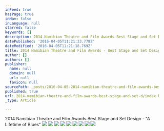 ```yaml
---
inFeed: true
hasPage: true
inNav: false
inLanguage: null
starred: false
keywords: []
description: 2014 Namibian Theatre and Film Awards Best Stage and Set Design
datePublished: '2016-04-05T11:21:33.778Z'
dateModified: '2016-04-05T11:21:18.769Z'
title: 2014 Namibian Theatre and Film Awards - Best Stage and Set Design
author: []
authors: []
publisher:
  name: null
  domain: null
  url: null
  favicon: null
sourcePath: _posts/2016-04-05-2014-namibian-theatre-and-film-awards-best-stage-and-set-d.md
published: true
url: 2014-namibian-theatre-and-film-awards-best-stage-and-set-d/index.html
_type: Article

---
```

2014 Namibian Theatre and Film Awards Best Stage and Set Design - "A Lifetime of Blues"
![](https://the-grid-user-content.s3-us-west-2.amazonaws.com/0203a2c5-f0b9-4a9c-bcce-a6d987792423.jpg)
![](https://the-grid-user-content.s3-us-west-2.amazonaws.com/d232ee01-9ce0-4635-92cf-77884431719d.jpg)
![](https://the-grid-user-content.s3-us-west-2.amazonaws.com/d7c903fa-a6a2-4879-bf62-9829bee1265c.jpg)
![](https://the-grid-user-content.s3-us-west-2.amazonaws.com/502051ef-55d4-4cc4-856b-d268622c4b6c.jpg)
![](https://the-grid-user-content.s3-us-west-2.amazonaws.com/5e42629c-e87f-4b33-8bcf-b944a61df6a0.jpg)
![](https://the-grid-user-content.s3-us-west-2.amazonaws.com/e21d42ce-8d77-4600-8c30-c3a0b5710605.jpg)
![](https://the-grid-user-content.s3-us-west-2.amazonaws.com/9d367cda-bbcf-43a1-8a01-5afa32cb1251.jpg)
![](https://the-grid-user-content.s3-us-west-2.amazonaws.com/09f56551-c04f-45ac-b8c0-53bde1e74caa.jpg)
![](https://the-grid-user-content.s3-us-west-2.amazonaws.com/eb86abc1-3201-4599-98a8-9e710487bb76.jpg)